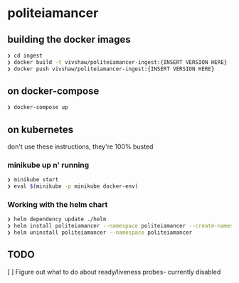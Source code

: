 # politeiamancer


## building the docker images

```sh
❯ cd ingest
❯ docker build -t vivshaw/politeiamancer-ingest:{INSERT VERSION HERE} .
❯ docker push vivshaw/politeiamancer-ingest:{INSERT VERSION HERE}
```

## on docker-compose

```sh
❯ docker-compose up
```

## on kubernetes

don't use these instructions, they're 100% busted

### minikube up n' running
```sh
❯ minikube start
❯ eval $(minikube -p minikube docker-env)
```

### Working with the helm chart

```sh
❯ helm dependency update ./helm
❯ helm install politeiamancer --namespace politeiamancer --create-namespace ./helm
❯ helm uninstall politeiamancer --namespace politeiamancer
```

## TODO

[ ] Figure out what to do about ready/liveness probes- currently disabled